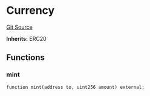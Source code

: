 # Currency
[Git Source](https://github.com/Crossbell-Box/Crossbell-Contracts/blob/182c82c216a4cf11409d4311d9773152bbe60ccf/contracts/mocks/Currency.sol)

**Inherits:**
ERC20


## Functions
### mint


```solidity
function mint(address to, uint256 amount) external;
```

